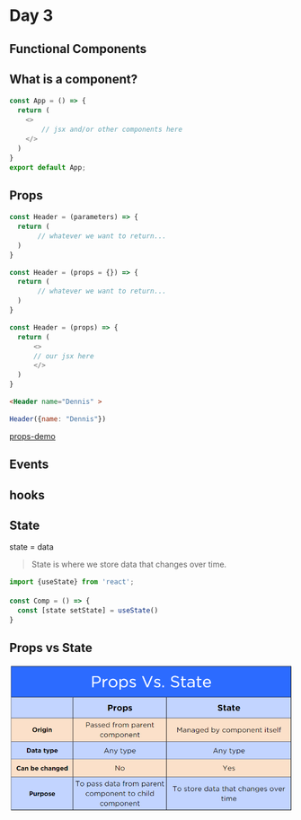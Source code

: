 # Day 3


## Functional Components


## What is a component?


```javascript
const App = () => {
  return (
    <>
        // jsx and/or other components here
    </>
  )
}
export default App;
```



## Props


```javascript
const Header = (parameters) => {
  return (
       // whatever we want to return... 
  )
}
```


```javascript
const Header = (props = {}) => {
  return (
       // whatever we want to return... 
  )
}
```


```javascript
const Header = (props) => {
  return (
      <>
      // our jsx here
      </> 
  )
}
```


```html
<Header name="Dennis" >
```

```javascript
Header({name: "Dennis"})
```
<!-- .element: class="fragment" data-fragment-index="1" -->

[props-demo]()



## Events



## hooks



## State


state = data


>State is where we store data that changes over time.


```javascript
import {useState} from 'react';

const Comp = () => {
  const [state setState] = useState()
}
```





## Props vs State

![](../../reveal/images/1694019884__propsvstate.png)
